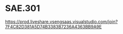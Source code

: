 # SAE.301
https://prod.liveshare.vsengsaas.visualstudio.com/join?7F4C82D381A5D74B3383B7236A4363BB9A9E
